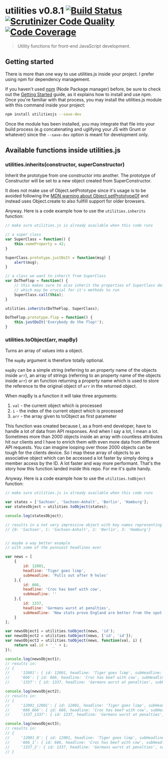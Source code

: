# utilities v0.8.1 [![Build Status](https://scrutinizer-ci.com/g/theZieger/utilitiesjs/badges/build.png?b=master)](https://scrutinizer-ci.com/g/theZieger/utilitiesjs/build-status/master) [![Scrutinizer Code Quality](https://scrutinizer-ci.com/g/theZieger/utilitiesjs/badges/quality-score.png?b=master)](https://scrutinizer-ci.com/g/theZieger/utilitiesjs/?branch=master) [![Code Coverage](https://scrutinizer-ci.com/g/theZieger/utilitiesjs/badges/coverage.png?b=master)](https://scrutinizer-ci.com/g/theZieger/utilitiesjs/?branch=master)

> Utility functions for front-end JavaScript development.

## Getting started

There is more than one way to use utilities.js inside your project. I prefer using npm for dependency management.

If you haven't used [npm](http://npmjs.com/) (Node Package manager) before, be sure to check out the [Getting Started](https://docs.npmjs.com/getting-started/what-is-npm) guide, as it explains how to install and use npm. Once you're familiar with that process, you may install the utilities.js module with this command inside your project:

```bash
npm install utilitiesjs --save-dev
```

Once the module has been installed, you may integrate that file into your build process (e.g concatenating and uglifying your JS with Grunt or whatever) since the `--save-dev` option is meant for development only.

## Available functions inside utilities.js

### utilities.inherits(constructor, superConstructor)

Inherit the prototype from one constructor into another. The prototype of Constructor will be set to a new object created from SuperConstructor.

It does not make use of Object.setPrototype since it's usage is to be avoided following the [MDN warning about Object.setPrototypeOf](https://developer.mozilla.org/de/docs/Web/JavaScript/Reference/Global_Objects/Object/setPrototypeOf) and instead uses Object.create to also fullfill support for older browsers.

Anyway. Here is a code example how to use the `utilities.inherits` function:

```javascript
// make sure utilities.js is already available when this code runs

// a super class
var SuperClass = function() {
    this.someProperty = 42;
}

SuperClass.prototype.justDoIt = function(msg) {
    alert(msg);
}

// a class we want to inherit from SuperClass
var DoTheFlop = function() {
    // this makes sure to also inherit the properties of SuperClass defined inside it's constructor function
    // which may be crucial for it's methods to run
    SuperClass.call(this);
}

utilities.inherits(DoTheFlop, SuperClass);

DoTheFlop.prototype.flop = function() {
    this.justDoIt('Everybody do the flop!');
}

```

### utilities.toObject(arr, mapBy)

Turns an array of values into a object.

The `mapBy` argument is therefore totally optional.

`mapBy` can be a simple string (referring to an property name of the objects inside `arr`), an array of strings (referring to an property name of the objects inside `arr`) or an function returning a property name which is used to store the reference to the original object of `arr` in the returned object.

When mapBy is a function it will take three arguments:
1. `val` - the current object which is processed
1. `i` - the index of the current object which is processed
1. `arr` - the array given to toObject as first parameter

This function was created because I, as a front-end developer, have to handle a lot of data from API responses. And when I say a lot, I mean a lot.
Sometimes more than 2000 objects inside an array with countless attributes hit our clients and I have to enrich them with even more data from different API requests.
You can imagine looping over those 2000 objects can be tough for the clients device. So I map these array of objects to an associative object which can be accessed a lot faster by simply doing a member access by the ID.
A lot faster and way more performant. That's the story how this function landed inside this repo. For me it's quite handy.

Anyway. Here is a code example how to use the `utilities.toObject` function:

```javascript
// make sure utilities.js is already available when this code runs

var states = ['Sachsen', 'Sachsen-Anhalt', 'Berlin', 'Hamburg'];
var statesObject = utilities.toObject(states);

console.log(statesObject);

// results in a not very impressive object with key names representing the array indexes:
// {0: 'Sachsen', 1: 'Sachsen-Anhalt', 2: 'Berlin', 3: 'Hamburg'}


// maybe a way better example
// with some of the punniest headlines ever

var news = [
    {
        id: 12001,
        headline: 'Tiger goes limp',
        subHeadline: 'Pulls out after 9 holes'
    },{
        id: 666,
        headline: 'Croc has beef with cow',
        subHeadline: ''
    },{
        id: 1337,
        headline: 'Germans wurst at penalties',
        subHeadline: 'New stats prove England are better from the spot'
    }
];

var newsObject1 = utilities.toObject(news, 'id');
var newsObject2 = utilities.toObject(news, ['id', 'id']);
var newsObject3 = utilities.toObject(news, function(val, i) {
    return val.id + '_' + i;
});

console.log(newsObject1);
// results in:
// {
//     '12001': { id: 12001, headline: 'Tiger goes limp', subHeadline: 'Pulls out after 9 holes' },
//     '666': { id: 666, headline: 'Croc has beef with cow', subHeadline: '' },
//     '1337': { id: 1337, headline: 'Germans wurst at penalties', subHeadline: 'New stats prove England are better from the spot' }

console.log(newsObject2);
// results in:
// {
//     '12001_12001': { id: 12001, headline: 'Tiger goes limp', subHeadline: 'Pulls out after 9 holes' },
//     '666_666': { id: 666, headline: 'Croc has beef with cow', subHeadline: '' },
//     '1337_1337': { id: 1337, headline: 'Germans wurst at penalties', subHeadline: 'New stats prove England are better from the spot' }

console.log(newsObject3);
// results in:
// {
//     '12001_0': { id: 12001, headline: 'Tiger goes limp', subHeadline: 'Pulls out after 9 holes' },
//     '666_1': { id: 666, headline: 'Croc has beef with cow', subHeadline: '' },
//     '1337_2': { id: 1337, headline: 'Germans wurst at penalties', subHeadline: 'New stats prove England are better from the spot' }
// }

```
